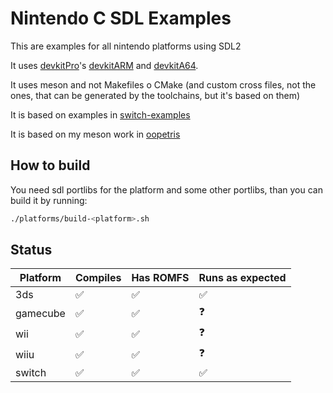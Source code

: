 # Nintendo C SDL Examples

This are examples for all nintendo platforms using SDL2

It uses [devkitPro](https://devkitpro.org/)'s [devkitARM](https://devkitpro.org/wiki/devkitARM) and [devkitA64](https://switchbrew.org/wiki/Setting_up_Development_Environment).

It uses meson and not Makefiles o CMake (and custom cross files, not the ones, that can be generated by the toolchains, but it's based on them)

It is based on examples in [switch-examples](https://github.com/switchbrew/switch-examples.git)

It is based on my meson work in [oopetris](https://github.com/mgerhold/oopetris)


## How to build

You need sdl portlibs for the platform and some other portlibs, than you can build it by running:
```bash
./platforms/build-<platform>.sh
```


## Status


| Platform | Compiles | Has ROMFS | Runs as expected |
| -------- | -------- | --------- | ---------------- |
| 3ds      | ✅        | ✅         | ✅                |
| gamecube | ✅        | ✅         | ❓                |
| wii      | ✅        | ✅         | ❓                |
| wiiu     | ✅        | ✅         | ❓                |
| switch   | ✅        | ✅         | ✅                |
